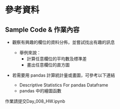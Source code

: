 # 參考資料
## Sample Code & 作業內容

* 觀察有興趣的欄位的資料分佈，並嘗試找出有趣的訊息
  * 舉例來說：
    * 計算任意欄位的平均數及標準差
    * 畫出任意欄位的直方圖

* 若需要用 pandas 計算統計量或畫圖，可參考以下連結
  * Descriptive Statistics For pandas Dataframe
  * pandas 中的繪圖函數 

作業請提交Day_008_HW.ipynb
